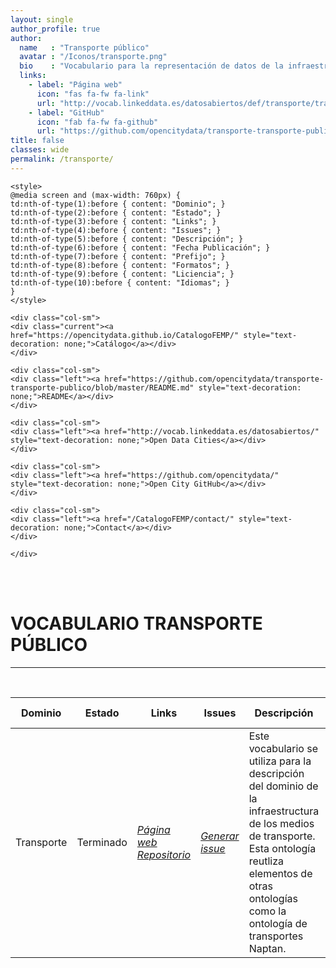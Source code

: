 ```yaml
---
layout: single
author_profile: true 
author:
  name   : "Transporte público"
  avatar : "/Iconos/transporte.png"
  bio    : "Vocabulario para la representación de datos de la infraestructura de medios de transporte."
  links:
    - label: "Página web"
      icon: "fas fa-fw fa-link"
      url: "http://vocab.linkeddata.es/datosabiertos/def/transporte/transporte-publico/index-en.html"
    - label: "GitHub"
      icon: "fab fa-fw fa-github"
      url: "https://github.com/opencitydata/transporte-transporte-publico"
title: false
classes: wide
permalink: /transporte/
---
```


<head>

	<style>	
	@media screen and (max-width: 760px) {
	td:nth-of-type(1):before { content: "Dominio"; }
	td:nth-of-type(2):before { content: "Estado"; }
	td:nth-of-type(3):before { content: "Links"; }	
	td:nth-of-type(4):before { content: "Issues"; }
	td:nth-of-type(5):before { content: "Descripción"; }	
	td:nth-of-type(6):before { content: "Fecha Publicación"; }
	td:nth-of-type(7):before { content: "Prefijo"; }
	td:nth-of-type(8):before { content: "Formatos"; }
	td:nth-of-type(9):before { content: "Liciencia"; }
	td:nth-of-type(10):before { content: "Idiomas"; }	
	}
	</style>
  
<link rel="stylesheet" href="https://maxcdn.bootstrapcdn.com/bootstrap/4.0.0/css/bootstrap.min.css" integrity="sha384-Gn5384xqQ1aoWXA+058RXPxPg6fy4IWvTNh0E263XmFcJlSAwiGgFAW/dAiS6JXm" crossorigin="anonymous"/>
	
<link href="/CatalogoFEMP/stylesheet.css" rel="stylesheet"/>

<nav>
<div class="navMenu">
	<div class="row">  
		
	<div class="col-sm">
	<div class="current"><a href="https://opencitydata.github.io/CatalogoFEMP/" style="text-decoration: none;">Catálogo</a></div>
	</div>
		
	<div class="col-sm">
  	<div class="left"><a href="https://github.com/opencitydata/transporte-transporte-publico/blob/master/README.md" style="text-decoration: none;">README</a></div>
	</div> 
		
	<div class="col-sm">
	<div class="left"><a href="http://vocab.linkeddata.es/datosabiertos/" style="text-decoration: none;">Open Data Cities</a></div>
	</div>
		
	<div class="col-sm">
	<div class="left"><a href="https://github.com/opencitydata/" style="text-decoration: none;">Open City GitHub</a></div>
	</div>
		
	<div class="col-sm">
	<div class="left"><a href="/CatalogoFEMP/contact/" style="text-decoration: none;">Contact</a></div>
	</div>
		
	</div>
</div>     
</nav>
	<br><br>
	
  
</head>



<div id="bodyid">

<h1> VOCABULARIO TRANSPORTE PÚBLICO </h1>
</div>
  
---

&nbsp;
 

  
  
| Dominio |  Estado  |   Links   |   Issues   |   Descripción   |  Fecha Publicación |   Prefijo   | Formatos |   Liciencia | Idiomas   | 
| -------- | -------- | --------- | ---------- | --------------- | -------- | --------- | -------- | --------- | ---------- | 
| Transporte | Terminado | *[Página web](http://vocab.linkeddata.es/datosabiertos/def/transporte/transporte-publico/index-en.html)* *[Repositorio](https://github.com/opencitydata/transporte-transporte-publico)*  |  *[Generar issue](https://github.com/opencitydata/transporte-transporte-publico/issuess)*   | Este vocabulario se utiliza para la descripción del dominio de la infraestructura de los medios de transporte. Esta ontología reutliza elementos de otras ontologías como la ontología de transportes Naptan. | 04/06/18 |  | rdf+xml   html   turtle | CC-BY  |  en   |
 
 
  

 
&nbsp;


  
